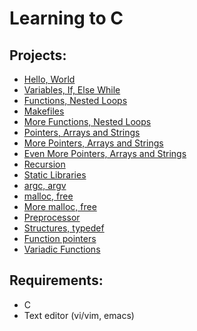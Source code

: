 # Learning to C

## Projects:
- [Hello, World](https://github.com/aliciastudies/holbertonschool-low_level_programming/tree/master/hello_world)
- [Variables, If, Else While](https://github.com/aliciastudies/holbertonschool-low_level_programming/tree/master/variables_if_else_while)
- [Functions, Nested Loops](https://github.com/aliciastudies/holbertonschool-low_level_programming/tree/master/functions_nested_loops)
- [Makefiles](https://github.com/aliciastudies/holbertonschool-low_level_programming/tree/master/makefiles)
- [More Functions, Nested Loops](https://github.com/aliciastudies/holbertonschool-low_level_programming/tree/master/more_functions_nested_loops)
- [Pointers, Arrays and Strings](https://github.com/aliciastudies/holbertonschool-low_level_programming/tree/master/pointers_arrays_strings)
- [More Pointers, Arrays and Strings](https://github.com/aliciastudies/holbertonschool-low_level_programming/tree/master/pointers_arrays_strings)
- [Even More Pointers, Arrays and Strings](https://github.com/aliciastudies/holbertonschool-low_level_programming/tree/master/pointers_arrays_strings)
- [Recursion](https://github.com/aliciastudies/holbertonschool-low_level_programming/tree/master/recursion)
- [Static Libraries](https://github.com/aliciastudies/holbertonschool-low_level_programming/tree/master/static_libraries)
- [argc, argv](https://github.com/aliciastudies/holbertonschool-low_level_programming/tree/master/argc_argv)
- [malloc, free](https://github.com/aliciastudies/holbertonschool-low_level_programming/tree/master/malloc_free)
- [More malloc, free](https://github.com/aliciastudies/holbertonschool-low_level_programming/tree/master/more_malloc_free)
- [Preprocessor](https://github.com/aliciastudies/holbertonschool-low_level_programming/tree/master/preprocessor)
- [Structures, typedef](https://github.com/aliciastudies/holbertonschool-low_level_programming/tree/master/structures_typedef)
- [Function pointers](https://github.com/aliciastudies/holbertonschool-low_level_programming/tree/master/function_pointers)
- [Variadic Functions](https://github.com/aliciastudies/holbertonschool-low_level_programming/tree/master/variadic_functions)

## Requirements:
- C
- Text editor (vi/vim, emacs)
